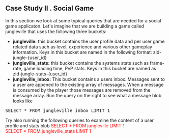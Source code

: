 ## <b>Case Study II . Social Game</b>

In this section we look at some typical queries that are needed for a social game applicaton. 
Let's imagine that we are building a game called jungleville that uses the following three buckets: 

<ul>
<li>
<b>jungleville:</b> this bucket contains the user profile data and per user game related data such as level, experience and various other gameplay information. Keys in this bucket are named in the following format: zid-jungle-{user_id}
</li>
<li>
<b>jungleville_stats:</b> this bucket contains the systems stats such as frame-rate, game loading 
time, PvP stats. Keys in this bucket are named as : zid-jungle-stats-{user_id}
</li>
<li>
<b>jungleville_inbox:</b> This bucket contains a users inbox. Messages sent to a user are appened 
to the existing array of messages. When a message is consumed by the player those messages 
are removed from the message array. Run the query on the right to see what a message blob 
looks like
</li>
</ul>

<pre id="example">
SELECT * FROM jungleville_inbox LIMIT 1
</pre>

Try also running the following queries to examine the content of a user profile and stats blob
<span style="color: red">
SELECT * FROM jungleville LIMIT 1
<br/>
SELECT * FROM jungleville_stats LIMIT 1
</span>
